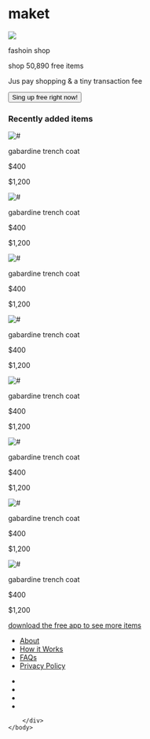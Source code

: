 # maket
<!DOCTYPE html>
<html lang="en">
<head>
	<meta charset="UTF-8">
	<title>Document</title>
	<meta name="viewport" content="width=device-width initial-scale=1">
	<script src="https://ajax.googleapis.com/ajax/libs/jquery/2.2.4/jquery.min.js"></script>
	<link rel="stylesheet" href="https://maxcdn.bootstrapcdn.com/bootstrap/3.3.7/css/bootstrap.min.css" integrity="sha384-BVYiiSIFeK1dGmJRAkycuHAHRg32OmUcww7on3RYdg4Va+PmSTsz/K68vbdEjh4u" crossorigin="anonymous">
	<script src="https://maxcdn.bootstrapcdn.com/bootstrap/3.3.7/js/bootstrap.min.js" integrity="sha384-Tc5IQib027qvyjSMfHjOMaLkfuWVxZxUPnCJA7l2mCWNIpG9mGCD8wGNIcPD7Txa" crossorigin="anonymous"></script>
	<link rel="stylesheet" type="text/css" href="css/style1.css">
</head>
<body>
	<!-- banner -->
	<div class="container-fluid" id="bannerPart">
		<div class="row">
			<div id="qaz">
				<img src="img/banner.png">
				<div class="col-xs-12" id="bannerText" >
					<p>fashoin shop</p>
					<p>shop 50,890 free items</p>
					<p>Jus pay shopping & a tiny transaction fee</p>
				</div>
			</div>
			<div id="button">
				<button>Sing up free right now!</button>
			</div>
		</div>
	</div>
	<!-- portfolio -->
	<div class="container-fluid" id="portfolio">
		<div class="row">
			<div class="container">
				<h3 class="text-center h3">Recently added items</h3>
				<div class="port1-4 col-xs-12 col-sm-6 col-md-4 col-lg-3 text-center">
					<div class="pic">
						<img src="img/legs.png" class="img-responsive" alt="#">
						<div class="text">
							<p>gabardine trench coat</p>
							<p>$400</p>
							<p>$1,200</p>
						</div>
					</div>
				</div>
				<div class="port1-4 col-xs-12 col-sm-6 col-md-4 col-lg-3 text-center">
					<div class="pic">
						<img src="img/cloak.png" class="img-responsive" alt="#">
						<div class="text">
							<p>gabardine trench coat</p>
							<p>$400</p>
							<p>$1,200</p>
						</div>
					</div>
				</div>
				<div class="port1-4 col-xs-12 col-sm-6 col-md-4 col-lg-3 text-center">
					<div class="pic">
						<img src="img/jacket.png" class="img-responsive" alt="#">
						<div class="text">
							<p>gabardine trench coat</p>
							<p>$400</p>
							<p>$1,200</p>
						</div>
					</div>
				</div>
				<div class="port1-4 col-xs-12 col-sm-6 col-md-4 col-lg-3 text-center">
					<div class="pic">
						<img src="img/legs.png" class="img-responsive" alt="#">
						<div class="text">
							<p>gabardine trench coat</p>
							<p>$400</p>
							<p>$1,200</p>
						</div>
					</div>
				</div>
				<div class="port1-4 col-xs-12 col-sm-6 col-md-4 col-lg-3 text-center">
					<div class="pic">
						<img src="img/cloak2.png" class="img-responsive" alt="#">
						<div class="text">
							<p>gabardine trench coat</p>
							<p>$400</p>
							<p>$1,200</p>
						</div>
					</div>
				</div>
				<div class="port1-4 col-xs-12 col-sm-6 col-md-4 col-lg-3 text-center">
					<div class="pic">
						<img src="img/sweater.png" class="img-responsive" alt="#">
						<div class="text">
							<p>gabardine trench coat</p>
							<p>$400</p>
							<p>$1,200</p>
						</div>
					</div>
				</div>
				<div class="port1-4 col-xs-12 col-sm-6 col-md-4 col-md-offset-2 col-lg-3 col-lg-offset-0 text-center">
					<div class="pic">
						<img src="img/accessory.png" class="img-responsive" alt="#">
						<div class="text">
							<p>gabardine trench coat</p>
							<p>$400</p>
							<p>$1,200</p>
						</div>
					</div>
				</div>
				<div class="port1-4 col-xs-12 col-sm-6 col-md-4  col-lg-3 text-center">
					<div class="pic">
						<img src="img/cloak2.png" class="img-responsive" alt="#">
						<div class="text">
							<p>gabardine trench coat</p>
							<p>$400</p>
							<p>$1,200</p>
						</div>
					</div>
				</div>
			</div>
		</div> 
	</div>
	<!-- set app -->
	<div class="container-fluid">
		<div class="row">
			<div class="app">
				<a href="#">
					download the free app <span>to see more items</span>
					<span></span>
				</a>
			</div>
		</div>
	</div>
	<!-- footer -->
	<div class="container-fluid" id="footer">
		<div class="container">
			<div class="row">
				<div class="footerL col-xs-12 col-sm-5 ">
					<ul>
						<li><a href="#">About</a></li>
						<li><a href="#">How it Works</a></li>
						<li><a href="#">FAQs</a></li>
						<li><a href="#">Privacy Policy</a></li>
					</ul>
				</div>
				<div class="footerR col-xs-12 col-sm-5 col-sm-offset-2">
					<ul>
						<li><a href="#"></a></li>
						<li><a href="#"></a></li>
						<li><a href="#"></a></li>
						<li><a href="#"></a></li>
					</ul>
				</div>
			</div>
			
		</div>
	</body>
</html>
